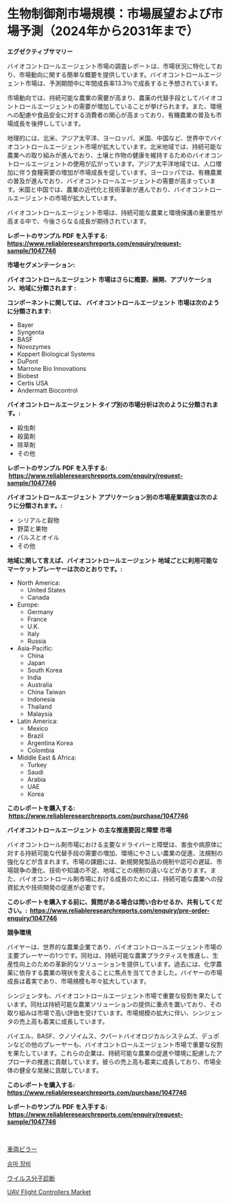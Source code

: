 <p><h1>生物制御剤市場規模：市場展望および市場予測（2024年から2031年まで）</h1></p><p><strong>エグゼクティブサマリー</strong></p>
<p><p>バイオコントロールエージェント市場の調査レポートは、市場状況に特化しており、市場動向に関する簡単な概要を提供しています。バイオコントロールエージェント市場は、予測期間中に年間成長率13.3％で成長すると予想されています。</p><p>市場動向では、持続可能な農業の需要が高まり、農薬の代替手段としてバイオコントロールエージェントの需要が増加していることが挙げられます。また、環境への配慮や食品安全に対する消費者の関心が高まっており、有機農業の普及も市場成長を後押ししています。</p><p>地理的には、北米、アジア太平洋、ヨーロッパ、米国、中国など、世界中でバイオコントロールエージェント市場が拡大しています。北米地域では、持続可能な農業への取り組みが進んでおり、土壌と作物の健康を維持するためのバイオコントロールエージェントの使用が広がっています。アジア太平洋地域では、人口増加に伴う食糧需要の増加が市場成長を促しています。ヨーロッパでは、有機農業の普及が進んでおり、バイオコントロールエージェントの需要が高まっています。米国と中国では、農業の近代化と技術革新が進んでおり、バイオコントロールエージェントの市場が拡大しています。</p><p>バイオコントロールエージェント市場は、持続可能な農業と環境保護の重要性が高まる中で、今後さらなる成長が期待されています。</p></p>
<p><strong>レポートのサンプル PDF を入手する: <a href="https://www.reliableresearchreports.com/enquiry/request-sample/1047746">https://www.reliableresearchreports.com/enquiry/request-sample/1047746</a></strong></p>
<p><strong>市場セグメンテーション:</strong></p>
<p><strong> バイオコントロールエージェント 市場はさらに概要、展開、アプリケーション、地域に分類されます :</strong></p>
<p><strong>コンポーネントに関しては、 バイオコントロールエージェント 市場は次のように分類されます: &nbsp;</strong></p>
<p><ul><li>Bayer</li><li>Syngenta</li><li>BASF</li><li>Novozymes</li><li>Koppert Biological Systems</li><li>DuPont</li><li>Marrone Bio Innovations</li><li>Biobest</li><li>Certis USA</li><li>Andermatt Biocontrol</li></ul></p>
<p><strong> バイオコントロールエージェント タイプ別の市場分析は次のように分類されます。:</strong></p>
<p><ul><li>殺虫剤</li><li>殺菌剤</li><li>除草剤</li><li>その他</li></ul></p>
<p><strong>レポートのサンプル PDF を入手する: &nbsp;<a href="https://www.reliableresearchreports.com/enquiry/request-sample/1047746">https://www.reliableresearchreports.com/enquiry/request-sample/1047746</a></strong></p>
<p><strong> バイオコントロールエージェント アプリケーション別の市場産業調査は次のように分類されます。:</strong></p>
<p><ul><li>シリアルと穀物</li><li>野菜と果物</li><li>パルスとオイル</li><li>その他</li></ul></p>
<p><strong>地域に関して言えば、バイオコントロールエージェント 地域ごとに利用可能なマーケットプレーヤーは次のとおりです。:</strong></p>
<p><ul>
    <li>
        North America:
        <ul>
            <li>United States</li>
            <li>Canada</li>
        </ul>
    </li>
    <li>
        Europe:
        <ul>
            <li>Germany</li>
            <li>France</li>
            <li>U.K.</li>
            <li>Italy</li>
            <li>Russia</li>
        </ul>
    </li>
    <li>
        Asia-Pacific:
        <ul>
            <li>China</li>
            <li>Japan</li>
            <li>South Korea</li>
            <li>India</li>
            <li>Australia</li>
            <li>China Taiwan</li>
            <li>Indonesia</li>
            <li>Thailand</li>
            <li>Malaysia</li>
        </ul>
    </li>
    <li>
        Latin America:
        <ul>
            <li>Mexico</li>
            <li>Brazil</li>
            <li>Argentina Korea</li>
            <li>Colombia</li>
        </ul>
    </li>
    <li>
        Middle East & Africa:
        <ul>
            <li>Turkey</li>
            <li>Saudi</li>
            <li>Arabia</li>
            <li>UAE</li>
            <li>Korea</li>
        </ul>
    </li>
    </ul></p>
<p><strong>このレポートを購入する: &nbsp;<a href="https://www.reliableresearchreports.com/purchase/1047746">https://www.reliableresearchreports.com/purchase/1047746</a></strong></p>
<p><strong>バイオコントロールエージェント の主な推進要因と障壁 市場</strong></p>
<p><p>バイオコントロール剤市場における主要なドライバーと障壁は、害虫や病原体に対する持続可能な代替手段の需要の増加、環境にやさしい農業の促進、法規制の強化などが含まれます。市場の課題には、新規開発製品の規制や認可の遅延、市場競争の激化、技術や知識の不足、地域ごとの規制の違いなどがあります。また、バイオコントロール剤市場における成長のためには、持続可能な農業への投資拡大や技術開発の促進が必要です。</p></p>
<p><strong>このレポートを購入する前に、質問がある場合は問い合わせるか、共有してください。:&nbsp; <a href="https://www.reliableresearchreports.com/enquiry/pre-order-enquiry/1047746">https://www.reliableresearchreports.com/enquiry/pre-order-enquiry/1047746</a></strong></p>
<p><strong>競争環境</strong></p>
<p><p>バイヤーは、世界的な農業企業であり、バイオコントロールエージェント市場の主要プレーヤーの1つです。同社は、持続可能な農業プラクティスを推進し、生産性向上のための革新的なソリューションを提供しています。過去には、化学農薬に依存する農業の現状を変えることに焦点を当ててきました。バイヤーの市場成長は着実であり、市場規模も年々拡大しています。</p><p>シンジェンタも、バイオコントロールエージェント市場で重要な役割を果たしています。同社は持続可能な農業ソリューションの提供に重点を置いており、その取り組みは市場で高い評価を受けています。市場規模の拡大に伴い、シンジェンタの売上高も着実に成長しています。</p><p>バイエル、BASF、クノゾイムス、クパートバイオロジカルシステムズ、デュポンなどの他のプレーヤーも、バイオコントロールエージェント市場で重要な役割を果たしています。これらの企業は、持続可能な農業の促進や環境に配慮したアプローチの推進に貢献しています。彼らの売上高も着実に成長しており、市場全体の健全な発展に貢献しています。</p></p>
<p><strong>このレポートを購入する: &nbsp; <a href="https://www.reliableresearchreports.com/purchase/1047746">https://www.reliableresearchreports.com/purchase/1047746</a></strong></p>
<p><strong>レポートのサンプル PDF を入手する: &nbsp;<a href="https://www.reliableresearchreports.com/enquiry/request-sample/1047746">https://www.reliableresearchreports.com/enquiry/request-sample/1047746</a></strong><strong></strong></p>
<p>&nbsp;</p>
<p><p><a href="https://medium.com/@nic.neale/%E8%BB%8A%E4%B8%A1%E6%9F%B1%E5%B8%82%E5%A0%B4%E5%88%86%E6%9E%90-%E3%81%9D%E3%81%AEcagr-%E5%B8%82%E5%A0%B4%E3%82%BB%E3%82%B0%E3%83%A1%E3%83%B3%E3%83%86%E3%83%BC%E3%82%B7%E3%83%A7%E3%83%B3%E3%81%A8%E3%82%B0%E3%83%AD%E3%83%BC%E3%83%90%E3%83%AB%E7%94%A3%E6%A5%AD%E6%A6%82%E8%A6%81-b2e9587a160d">車両ピラー</a></p><p><a href="https://medium.com/@leigh.tymms/%EC%8A%B9%EB%A7%88-%EC%9E%A5%EB%B9%84-%EC%8B%9C%EC%9E%A5-%EB%B3%B4%EA%B3%A0%EC%84%9C%EB%8A%94-%EC%9D%B4-%EC%8B%9C%EC%9E%A5%EC%9D%98-%EC%B5%9C%EC%8B%A0-%ED%8A%B8%EB%A0%8C%EB%93%9C%EC%99%80-%EC%84%B1%EC%9E%A5-%EA%B8%B0%ED%9A%8C%EB%A5%BC-%EB%B0%9D%ED%98%80%EC%A4%8D%EB%8B%88%EB%8B%A4-0ad4546ffafd">승마 장비</a></p><p><a href="https://medium.com/@evans21bill/%E3%82%A6%E3%82%A4%E3%83%AB%E3%82%B9%E6%80%A7%E5%88%86%E5%AD%90%E8%A8%BA%E6%96%AD%E5%B8%82%E5%A0%B4%E8%A6%8F%E6%A8%A1%E3%81%AF-%E3%82%B0%E3%83%AD%E3%83%BC%E3%83%90%E3%83%AB%E7%94%A3%E6%A5%AD%E3%81%AB%E3%81%8A%E3%81%91%E3%82%8B%E6%9C%80%E9%81%A9%E3%81%AA%E3%83%9E%E3%83%BC%E3%82%B1%E3%83%86%E3%82%A3%E3%83%B3%E3%82%B0%E3%83%81%E3%83%A3%E3%83%8D%E3%83%AB%E3%82%92%E7%A4%BA%E3%81%97%E3%81%A6%E3%81%84%E3%81%BE%E3%81%99-ee7c7eded1ef">ウイルス分子診断</a></p><p><a href="https://github.com/Chiragrp22/Market-Research-Report-List-4/blob/main/uav-flight-controllers-market.md">UAV Flight Controllers Market</a></p></p>